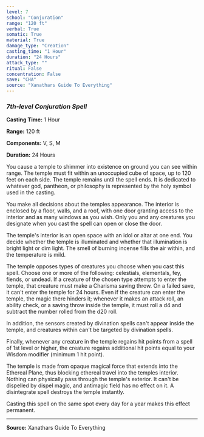 ```yaml
---
level: 7
school: "Conjuration"
range: "120 ft"
verbal: True
somatic: True
material: True
damage_type: "Creation"
casting_time: "1 Hour"
duration: "24 Hours"
attack_type: ""
ritual: False
concentration: False
save: "CHA"
source: "Xanathars Guide To Everything"
---
```


### *7th-level Conjuration Spell*

**Casting Time:** 1 Hour

**Range:** 120 ft

**Components:** V, S, M

**Duration:** 24 Hours

You cause a temple to shimmer into existence on ground you can see within range. The temple must fit within an unoccupied cube of space, up to 120 feet on each side. The temple remains until the spell ends. It is dedicated to whatever god, pantheon, or philosophy is represented by the holy symbol used in the casting.
 
 You make all decisions about the temples appearance. The interior is enclosed by a floor, walls, and a roof, with one door granting access to the interior and as many windows as you wish. Only you and any creatures you designate when you cast the spell can open or close the door.
 
 The temple's interior is an open space with an idol or altar at one end. You decide whether the temple is illuminated and whether that illumination is bright light or dim light. The smell of burning incense fills the air within, and the temperature is mild.
 
 The temple opposes types of creatures you choose when you cast this spell. Choose one or more of the following: celestials, elementals, fey, fiends, or undead. If a creature of the chosen type attempts to enter the temple, that creature must make a Charisma saving throw. On a failed save, it can't enter the temple for 24 hours. Even if the creature can enter the temple, the magic there hinders it; whenever it makes an attack roll, an ability check, or a saving throw inside the temple, it must roll a d4 and subtract the number rolled from the d20 roll.
 
 In addition, the sensors created by divination spells can't appear inside the temple, and creatures within can't be targeted by divination spells.
 
 Finally, whenever any creature in the temple regains hit points from a spell of 1st level or higher, the creature regains additional hit points equal to your Wisdom modifier (minimum 1 hit point).
 
 The temple is made from opaque magical force that extends into the Ethereal Plane, thus blocking ethereal travel into the temples interior. Nothing can physically pass through the temple's exterior. It can't be dispelled by dispel magic, and antimagic field has no effect on it. A disintegrate spell destroys the temple instantly.
 
 Casting this spell on the same spot every day for a year makes this effect permanent.

---
**Source:** Xanathars Guide To Everything
